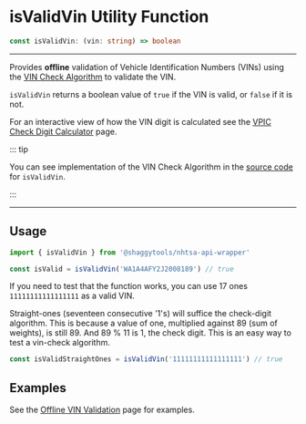 # isValidVin Utility Function

```typescript
const isValidVin: (vin: string) => boolean
```

---

Provides **offline** validation of Vehicle Identification Numbers (VINs) using the
[VIN Check Algorithm](<https://en.wikibooks.org/wiki/Vehicle_Identification_Numbers_(VIN_codes)/Check_digit>)
to validate the VIN.

`isValidVin` returns a boolean value of `true` if the VIN is valid, or `false` if it is not.

For an interactive view of how the VIN digit is calculated see the
[VPIC Check Digit Calculator](https://vpic.nhtsa.dot.gov/decoder/CheckDigit/Index/5yj3e1eaxhf000316)
page.

::: tip

You can see implementation of the VIN Check Algorithm in the
[source code](https://github.com/ShaggyTech/nhtsa-api-wrapper/blob/73d35828eec1392d2736a979ce874216456fc837/packages/lib/src/utils/isValidVin.ts)
for `isValidVin`.

:::

---

## Usage

```typescript
import { isValidVin } from '@shaggytools/nhtsa-api-wrapper'

const isValid = isValidVin('WA1A4AFY2J2008189') // true
```

If you need to test that the function works, you can use 17 ones `11111111111111111` as a valid
VIN.

Straight-ones (seventeen consecutive '1's) will suffice the check-digit algorithm. This is because a
value of one, multiplied against 89 (sum of weights), is still 89. And 89 % 11 is 1, the check
digit. This is an easy way to test a vin-check algorithm.

```typescript
const isValidStraightOnes = isValidVin('11111111111111111') // true
```

## Examples

See the [Offline VIN Validation](/guide/offline-vin-validation#examples) page for examples.
